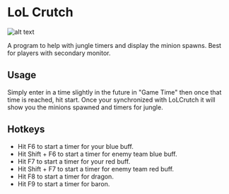 LoL Crutch
=================

![alt text](https://raw.github.com/cstockton/gaming-lol-crutch/master/ss.png "Screen Shot")

A program to help with jungle timers and display the minion spawns. Best for players with secondary monitor.

## Usage
  Simply enter in a time slightly in the future in "Game Time" then once that time is reached, hit start. Once your synchronized with LoLCrutch it will show you the minions spawned and timers for jungle.

## Hotkeys
 * Hit F6 to start a timer for your blue buff.
 * Hit Shift + F6 to start a timer for enemy team blue buff.
 * Hit F7 to start a timer for your red buff.
 * Hit Shift + F7 to start a timer for enemy team red buff.
 * Hit F8 to start a timer for dragon.
 * Hit F9 to start a timer for baron.